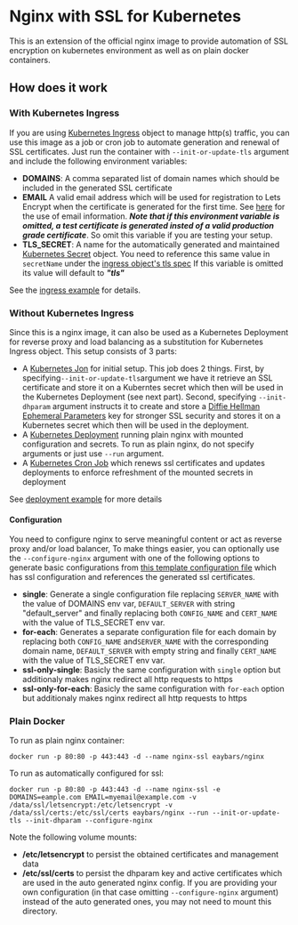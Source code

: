 # Nginx with SSL for Kubernetes
This is an extension of the official nginx image to provide automation of SSL encryption on kubernetes environment as well as on plain docker containers.

## How does it work
### With Kubernetes Ingress
If you are using [Kubernetes Ingress](https://kubernetes.io/docs/concepts/services-networking/ingress/) object to manage http(s) traffic, you can use this image as a job or cron job to automate generation and renewal of SSL certificates. Just run the container with `--init-or-update-tls` argument and include the following environment variables:
- **DOMAINS**: A comma separated list of domain names which should be included in the generated SSL certificate
- **EMAIL** A valid email address which will be used for registration to Lets Encrypt when the certificate is generated for the first time. See [here](https://letsencrypt.org/docs/expiration-emails/) for the use of email information. ***Note that if this environment variable is omitted, a test certificate is generated insted of a valid production grade certificate***. So omit this variable if you are testing your setup.
- **TLS_SECRET**: A name for the automatically generated and maintained [Kubernetes Secret](https://kubernetes.io/docs/concepts/configuration/secret/) object. You need to reference this same value in `secretName` under the [ingress object's tls spec](https://kubernetes.io/docs/reference/generated/kubernetes-api/v1.12/#ingresstls-v1beta1-extensions) If this variable is omitted its value will default to ***"tls"***
 
See the [ingress example](examples/k8s/ingress/README.md) for details.

### Without Kubernetes Ingress
Since this is a nginx image, it can also be used as a Kubernetes Deployment for reverse proxy and load balancing as a substitution for Kubernetes Ingress object. This setup consists of 3 parts:
- A [Kubernetes Jon](https://kubernetes.io/docs/concepts/workloads/controllers/jobs-run-to-completion/) for initial setup. This job does 2 things. First, by specifying`--init-or-update-tls`argument we have it retrieve an SSL certificate and store it on a Kuberntes secret which then will be used in the Kubernetes Deployment (see next part). Second, specifying `--init-dhparam` argument instructs it to create and store a [Diffie Hellman Ephemeral Parameters](https://en.wikipedia.org/wiki/Diffie%E2%80%93Hellman_key_exchange) key for stronger SSL security and stores it on a Kubernetes secret which then will be used in the deployment.  
- A [Kubernetes Deployment](https://kubernetes.io/docs/concepts/workloads/controllers/deployment/) running plain nginx with mounted configuration and secrets. To run as plain nginx, do not specify arguments or just use `--run` argument. 
- A [Kubernetes Cron Job](https://kubernetes.io/docs/concepts/workloads/controllers/cron-jobs/) which renews ssl certificates and updates deployments to enforce refreshment of the mounted secrets in deployment

See [deployment example](examples/k8s/deployment/README.md) for more details

#### Configuration
You need to configure nginx to serve meaningful content or act as reverse proxy and/or load balancer, To make things easier, you can optionally use the `--configure-nginx` argument with one of the following options to generate basic configurations from [this template configuration file](ssl-site-template.conf) which has ssl configuration and references the generated ssl certificates. 
- **single**: Generate a single configuration file replacing `SERVER_NAME` with the value of DOMAINS env var, `DEFAULT_SERVER` with string "default_server" and finally replacing both `CONFIG_NAME` and `CERT_NAME` with the value of TLS_SECRET env var.
- **for-each**: Generates a separate configuration file for each domain by replacing both `CONFIG_NAME` and`SERVER_NAME` with the corresponding domain name, `DEFAULT_SERVER` with empty string and finally `CERT_NAME` with the value of TLS_SECRET env var. 
- **ssl-only-single**: Basicly the same configuration with `single` option but additionaly makes nginx redirect all http requests to https
- **ssl-only-for-each**: Basicly the same configuration with `for-each` option but additionaly makes nginx redirect all http requests to https
 
### Plain Docker
To run as plain nginx container:
```
docker run -p 80:80 -p 443:443 -d --name nginx-ssl eaybars/nginx
```

To run as automatically configured for ssl: 
```
docker run -p 80:80 -p 443:443 -d --name nginx-ssl -e DOMAINS=eample.com EMAIL=myemail@example.com -v /data/ssl/letsencrypt:/etc/letsencrypt -v /data/ssl/certs:/etc/ssl/certs eaybars/nginx --run --init-or-update-tls --init-dhparam --configure-nginx
```
Note the following volume mounts:
- **/etc/letsencrypt** to persist the obtained certificates and management data
- **/etc/ssl/certs** to persist the dhparam key and active certificates which are used in the auto generated nginx config. If you are providing your own configuration (in that case omitting `--configure-nginx` argument) instead of the auto generated ones, you may not need to mount this directory.
